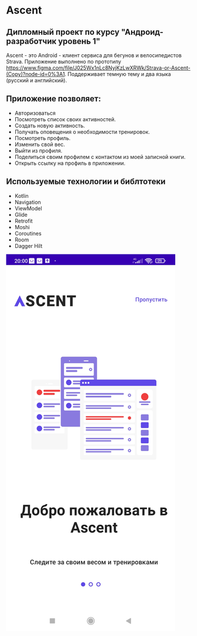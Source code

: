 # Ascent
## Дипломный проект по курсу "Андроид-разработчик уровень 1"

Ascent - это Android - клиент сервиса для бегунов и велосипедистов Strava. Приложение выполнено по прототипу https://www.figma.com/file/J025Wx1nLc8NyjKzLwXRWk/Strava-or-Ascent-(Copy)?node-id=0%3A1. Поддерживает темную тему и два языка (русский и английский).

## Приложение позволяет:
- Авторизоваться
- Посмотреть список своих активностей.
- Создать новую активность.
- Получать оповещения о необходимости тренировок.
- Посмотреть профиль.
- Изменить свой вес.
- Выйти из профиля.
- Поделиться своим профилем с контактом из моей записной книги.
- Открыть ссылку на профиль в приложении.

## Используемые технологии и библтотеки
- Kotlin
- Navigation
- ViewModel
- Glide
- Retrofit
- Moshi
- Coroutines
- Room
- Dagger Hilt

![onboarding](readme_files/onboarding.jpg)
